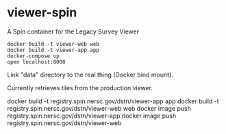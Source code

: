 # viewer-spin
A Spin container for the Legacy Survey Viewer

    docker build -t viewer-web web
    docker build -t viewer-app app
    docker-compose up
    open localhost:8000

Link "data" directory to the real thing (Docker bind mount).

Currently retrieves tiles from the production viewer.


docker build -t registry.spin.nersc.gov/dstn/viewer-app app
docker build -t registry.spin.nersc.gov/dstn/viewer-web web
docker image push registry.spin.nersc.gov/dstn/viewer-app
docker image push registry.spin.nersc.gov/dstn/viewer-web

